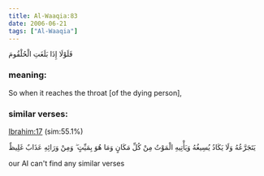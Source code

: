```yaml
---
title: Al-Waaqia:83
date: 2006-06-21
tags: ["Al-Waaqia"]
---
```

فَلَوْلَا إِذَا بَلَغَتِ الْحُلْقُومَ
### meaning: 
So when it reaches the throat [of the dying person],
### similar verses: 

[Ibrahim:17](/14/17) (sim:55.1%)

يَتَجَرَّعُهُ وَلَا يَكَادُ يُسِيغُهُ وَيَأْتِيهِ الْمَوْتُ مِنْ كُلِّ مَكَانٍ وَمَا هُوَ بِمَيِّتٍ ۖ وَمِنْ وَرَائِهِ عَذَابٌ غَلِيظٌ

our AI can't find any similar verses



